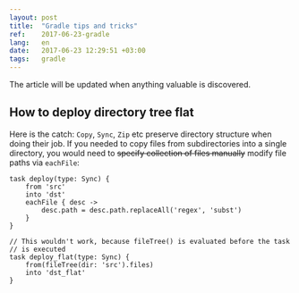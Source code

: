 ```yaml
---
layout: post
title:  "Gradle tips and tricks"
ref:    2017-06-23-gradle
lang:   en
date:   2017-06-23 12:29:51 +03:00
tags:   gradle
---
```


The article will be updated when anything valuable is discovered.

## How to deploy directory tree flat

Here is the catch: `Copy`, `Sync`, `Zip` etc preserve directory structure when
doing their job. If you needed to copy files from subdirectories into a single
directory, you would need to ~~specify collection of files manually~~ modify
file paths via `eachFile`:

```
task deploy(type: Sync) {
    from 'src'
    into 'dst'
    eachFile { desc ->
        desc.path = desc.path.replaceAll('regex', 'subst')
    }
}

// This wouldn't work, because fileTree() is evaluated before the task
// is executed
task deploy_flat(type: Sync) {
    from(fileTree(dir: 'src').files)
    into 'dst_flat'
}
```
